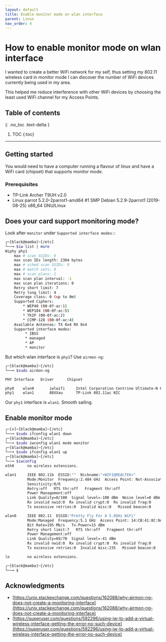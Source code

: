 ```yaml
---
layout: default
title: Enable monitor mode on wlan interface
parent: Linux
nav_order: 4
---
```

# How to enable monitor mode on wlan interface
I wanted to create a better WiFi network for my self, thus setting my 802.11 wireless card in monitor mode I can discover the number of WiFi devices currently being used in my area.

This helped me reduce interference with other WiFi devices by choosing the least used WiFi channel for my Access Points. 

## Table of contents
{: .no_toc .text-delta }

1. TOC
{:toc}
---
## Getting started
You would need to have a computer running a flavour of linux and have a WiFi card (chipset) that supports monitor mode. 

### Prerequisites
* TP-Link Archer T9UH v2.0
* Linux parrot 5.2.0-2parrot1-amd64 #1 SMP Debian 5.2.9-2parrot1 (2019-08-25) x86_64 GNU/Linux

## Does your card support monitoring mode?
Look after `monitor` under `Supported interface modes:`:
```bash
┌─[black@mamba]─[/etc]
└──╼ $iw list | more
Wiphy phy1
	max # scan SSIDs: 9
	max scan IEs length: 2304 bytes
	max # sched scan SSIDs: 0
	max # match sets: 0
	max # scan plans: 1
	max scan plan interval: -1
	max scan plan iterations: 0
	Retry short limit: 7
	Retry long limit: 4
	Coverage class: 0 (up to 0m)
	Supported Ciphers:
		* WEP40 (00-0f-ac:1)
		* WEP104 (00-0f-ac:5)
		* TKIP (00-0f-ac:2)
		* CCMP-128 (00-0f-ac:4)
	Available Antennas: TX 0x4 RX 0x4
	Supported interface modes:
		 * IBSS
		 * managed
		 * AP
		 * monitor
```

But which wlan interface is `phy1`? Use `airmon-ng`:
```bash
┌─[black@mamba]─[/etc]
└──╼ $sudo airmon-ng 

PHY	Interface	Driver		Chipset

phy0	wlan0		iwlwifi		Intel Corporation Centrino Ultimate-N 6300 (rev 3e)
phy1	wlan1		88XXau		TP-Link 802.11ac NIC
```
Our `phy1` interface is `wlan1`. Smooth sailing. 

## Enable monitor mode
```bash
┌─[✗]─[black@mamba]─[/etc]
└──╼ $sudo ifconfig wlan1 down
┌─[black@mamba]─[/etc]
└──╼ $sudo iwconfig wlan1 mode monitor
┌─[black@mamba]─[/etc]
└──╼ $sudo ifconfig wlan1 up
┌─[black@mamba]─[/etc]
└──╼ $iwconfig
eth0      no wireless extensions.

wlan1     IEEE 802.11b  ESSID:""  Nickname:"<WIFI@REALTEK>"
          Mode:Monitor  Frequency:2.484 GHz  Access Point: Not-Associated   
          Sensitivity:0/0  
          Retry:off   RTS thr:off   Fragment thr:off
          Power Management:off
          Link Quality=0/100  Signal level=-100 dBm  Noise level=0 dBm
          Rx invalid nwid:0  Rx invalid crypt:0  Rx invalid frag:0
          Tx excessive retries:0  Invalid misc:0   Missed beacon:0

wlan0     IEEE 802.11  ESSID:"Pretty Fly For A 5.0GHz WiFi"  
          Mode:Managed  Frequency:5.1 GHz  Access Point: 14:CB:41:8C:9A:11   
          Bit Rate=195 Mb/s   Tx-Power=15 dBm   
          Retry short limit:7   RTS thr:off   Fragment thr:off
          Power Management:off
          Link Quality=69/70  Signal level=-41 dBm  
          Rx invalid nwid:0  Rx invalid crypt:0  Rx invalid frag:0
          Tx excessive retries:0  Invalid misc:235   Missed beacon:0

lo        no wireless extensions.

┌─[black@mamba]─[/etc]
└──╼ $
```

## Acknowledgments
* [https://unix.stackexchange.com/questions/162088/why-airmon-ng-does-not-create-a-monitoring-interface](https://unix.stackexchange.com/questions/162088/why-airmon-ng-does-not-create-a-monitoring-interface)
* [https://superuser.com/questions/592296/using-iw-to-add-a-virtual-wireless-interface-getting-the-error-no-such-device](https://superuser.com/questions/592296/using-iw-to-add-a-virtual-wireless-interface-getting-the-error-no-such-device)